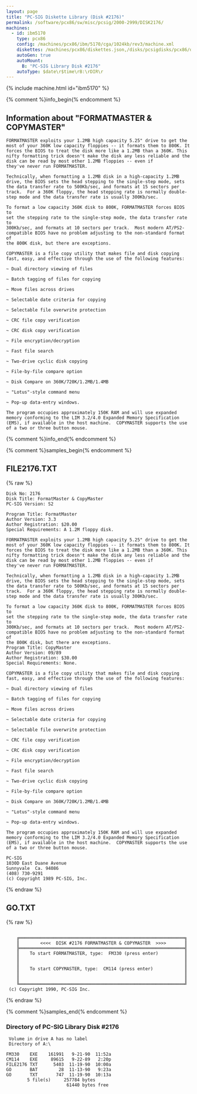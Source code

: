 ```yaml
---
layout: page
title: "PC-SIG Diskette Library (Disk #2176)"
permalink: /software/pcx86/sw/misc/pcsig/2000-2999/DISK2176/
machines:
  - id: ibm5170
    type: pcx86
    config: /machines/pcx86/ibm/5170/cga/1024kb/rev3/machine.xml
    diskettes: /machines/pcx86/diskettes.json,/disks/pcsigdisks/pcx86/diskettes.json
    autoGen: true
    autoMount:
      B: "PC-SIG Library Disk #2176"
    autoType: $date\r$time\rB:\rDIR\r
---
```


{% include machine.html id="ibm5170" %}

{% comment %}info_begin{% endcomment %}

## Information about "FORMATMASTER & COPYMASTER"

    FORMATMASTER exploits your 1.2MB high capacity 5.25" drive to get the
    most of your 360K low capacity floppies -- it formats them to 800K. It
    forces the BIOS to treat the disk more like a 1.2MB than a 360K. This
    nifty formatting trick doesn't make the disk any less reliable and the
    disk can be read by most other 1.2MB floppies -- even if
    they've never run FORMATMASTER.
    
    Technically, when formatting a 1.2MB disk in a high-capacity 1.2MB
    drive, the BIOS sets the head stepping to the single-step mode, sets
    the data transfer rate to 500Kb/sec, and formats at 15 sectors per
    track.  For a 360K floppy, the head stepping rate is normally double-
    step mode and the data transfer rate is usually 300Kb/sec.
    
    To format a low capacity 360K disk to 800K, FORMATMASTER forces BIOS to
    set the stepping rate to the single-step mode, the data transfer rate to
    300Kb/sec, and formats at 10 sectors per track.  Most modern AT/PS2-
    compatible BIOS have no problem adjusting to the non-standard format of
    the 800K disk, but there are exceptions.
    
    COPYMASTER is a file copy utility that makes file and disk copying
    fast, easy, and effective through the use of the following features:
    
    ~ Dual directory viewing of files
    
    ~ Batch tagging of files for copying
    
    ~ Move files across drives
    
    ~ Selectable date criteria for copying
    
    ~ Selectable file overwrite protection
    
    ~ CRC file copy verification
    
    ~ CRC disk copy verification
    
    ~ File encryption/decryption
    
    ~ Fast file search
    
    ~ Two-drive cyclic disk copying
    
    ~ File-by-file compare option
    
    ~ Disk Compare on 360K/720K/1.2MB/1.4MB
    
    ~ "Lotus"-style command menu
    
    ~ Pop-up data-entry windows.
    
    The program occupies approximately 150K RAM and will use expanded
    memory conforming to the LIM 3.2/4.0 Expanded Memory Specification
    (EMS), if available in the host machine.  COPYMASTER supports the use
    of a two or three button mouse.
{% comment %}info_end{% endcomment %}

{% comment %}samples_begin{% endcomment %}

## FILE2176.TXT

{% raw %}
```
Disk No: 2176                                                           
Disk Title: FormatMaster & CopyMaster                                   
PC-SIG Version: S2                                                      
                                                                        
Program Title: FormatMaster                                             
Author Version: 3.3                                                     
Author Registration: $20.00                                             
Special Requirements: A 1.2M floppy disk.                               
                                                                        
FORMATMASTER exploits your 1.2MB high capacity 5.25" drive to get the   
most of your 360K low capacity floppies -- it formats them to 800K. It  
forces the BIOS to treat the disk more like a 1.2MB than a 360K. This   
nifty formatting trick doesn't make the disk any less reliable and the  
disk can be read by most other 1.2MB floppies -- even if                
they've never run FORMATMASTER.                                         
                                                                        
Technically, when formatting a 1.2MB disk in a high-capacity 1.2MB      
drive, the BIOS sets the head stepping to the single-step mode, sets    
the data transfer rate to 500Kb/sec, and formats at 15 sectors per      
track.  For a 360K floppy, the head stepping rate is normally double-   
step mode and the data transfer rate is usually 300Kb/sec.              
                                                                        
To format a low capacity 360K disk to 800K, FORMATMASTER forces BIOS to 
set the stepping rate to the single-step mode, the data transfer rate to
300Kb/sec, and formats at 10 sectors per track.  Most modern AT/PS2-    
compatible BIOS have no problem adjusting to the non-standard format of 
the 800K disk, but there are exceptions.                                
Program Title: CopyMaster                                               
Author Version: 09/89                                                   
Author Registration: $30.00                                             
Special Requirements: None.                                             
                                                                        
COPYMASTER is a file copy utility that makes file and disk copying      
fast, easy, and effective through the use of the following features:    
                                                                        
~ Dual directory viewing of files                                       
                                                                        
~ Batch tagging of files for copying                                    
                                                                        
~ Move files across drives                                              
                                                                        
~ Selectable date criteria for copying                                  
                                                                        
~ Selectable file overwrite protection                                  
                                                                        
~ CRC file copy verification                                            
                                                                        
~ CRC disk copy verification                                            
                                                                        
~ File encryption/decryption                                            
                                                                        
~ Fast file search                                                      
                                                                        
~ Two-drive cyclic disk copying                                         
                                                                        
~ File-by-file compare option                                           
                                                                        
~ Disk Compare on 360K/720K/1.2MB/1.4MB                                 
                                                                        
~ "Lotus"-style command menu                                            
                                                                        
~ Pop-up data-entry windows.                                            
                                                                        
The program occupies approximately 150K RAM and will use expanded       
memory conforming to the LIM 3.2/4.0 Expanded Memory Specification      
(EMS), if available in the host machine.  COPYMASTER supports the use   
of a two or three button mouse.                                         
                                                                        
PC-SIG                                                                  
1030D East Duane Avenue                                                 
Sunnyvale  Ca. 94086                                                    
(408) 730-9291                                                          
(c) Copyright 1989 PC-SIG, Inc.                                         
```
{% endraw %}

## GO.TXT

{% raw %}
```
 
    ╔═══════════════════════════════════════════════════════════════╗
    ║        <<<<  DISK #2176 FORMATMASTER & COPYMASTER  >>>>       ║
    ╠═══════════════════════════════════════════════════════════════╣
    ║    To start FORMATMASTER, type:  FM330 (press enter)          ║
    ║                                                               ║
    ║                                                               ║
    ║    To start COPYMASTER, type:  CM114 (press enter)            ║
    ║                                                               ║
    ║                                                               ║
    ╚═══════════════════════════════════════════════════════════════╝
 (c) Copyright 1990, PC-SIG Inc.
```
{% endraw %}

{% comment %}samples_end{% endcomment %}

### Directory of PC-SIG Library Disk #2176

     Volume in drive A has no label
     Directory of A:\

    FM330    EXE    161991   9-21-90  11:52a
    CM114    EXE     89615   9-22-89   2:20p
    FILE2176 TXT      5403  11-19-90  10:00a
    GO       BAT        28  11-13-90   9:23a
    GO       TXT       747  11-19-90  10:13a
            5 file(s)     257784 bytes
                           61440 bytes free
